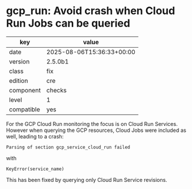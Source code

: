 [//]: # (werk v2)
# gcp_run: Avoid crash when Cloud Run Jobs can be queried

key        | value
---------- | ---
date       | 2025-08-06T15:36:33+00:00
version    | 2.5.0b1
class      | fix
edition    | cre
component  | checks
level      | 1
compatible | yes

For the GCP Cloud Run monitoring the focus is on Cloud Run Services.
However when querying the GCP resources, Cloud Jobs were included as well, leading to a crash:
```
Parsing of section gcp_service_cloud_run failed
```
with
```
KeyError(service_name)
```
This has been fixed by querying only Cloud Run Service revisions.

